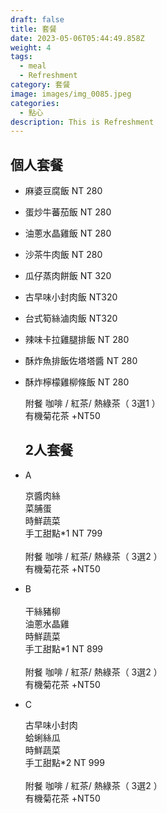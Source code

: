 ```yaml
---
draft: false
title: 套餐
date: 2023-05-06T05:44:49.858Z
weight: 4
tags:
  - meal
  - Refreshment
category: 套餐
image: images/img_0085.jpeg
categories:
  - 點心
description: This is Refreshment
---
```

## 個人套餐

* 麻婆豆腐飯  NT 280
* 蛋炒牛蕃茄飯  NT 280
* 油蔥水晶雞飯  NT 280
* 沙茶牛肉飯   NT 280
* 瓜仔蒸肉餅飯  NT 320
* 古早味小封肉飯 NT320
* 台式筍絲滷肉飯 NT320
* 辣味卡拉雞腿排飯   NT 280
* 酥炸魚排飯佐塔塔醬   NT 280
* 酥炸檸檬雞柳條飯   NT 280

  附餐     咖啡 / 紅茶/ 熱綠茶（ 3選1 ）\
  有機菊花茶 +NT50

  ## 2人套餐
* A   

  京醬肉絲    \
  菜脯蛋    \
  時鮮蔬菜    \
  手工甜點*1                NT 799\
  \
  附餐     咖啡 / 紅茶/ 熱綠茶（ 3選2 ）\
  有機菊花茶 +NT50
* B  \
     \
  干絲豬柳 \
  油蔥水晶雞      \
  時鮮蔬菜    \
  手工甜點*1                NT 899\
  \
  附餐     咖啡 / 紅茶/ 熱綠茶（ 3選2 ）\
  有機菊花茶 +NT50
* C 

  古早味小封肉 \
  蛤蜊絲瓜         \
  時鮮蔬菜          \
  手工甜點*2               NT 999\
  \
  附餐     咖啡 / 紅茶/ 熱綠茶（ 3選2 ）\
  有機菊花茶 +NT50